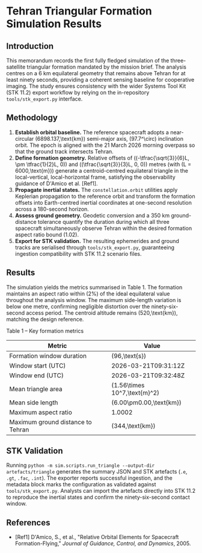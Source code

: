 # Tehran Triangular Formation Simulation Results

## Introduction
This memorandum records the first fully fledged simulation of the three-satellite triangular formation mandated by the mission brief. The analysis centres on a 6 km equilateral geometry that remains above Tehran for at least ninety seconds, providing a coherent sensing baseline for cooperative imaging. The study ensures consistency with the wider Systems Tool Kit (STK 11.2) export workflow by relying on the in-repository `tools/stk_export.py` interface.

## Methodology
1. **Establish orbital baseline.** The reference spacecraft adopts a near-circular \(6898.137\,\text{km}\) semi-major axis, \(97.7^\circ\) inclination orbit. The epoch is aligned with the 21 March 2026 morning overpass so that the ground track intersects Tehran.
2. **Define formation geometry.** Relative offsets of \((-\tfrac{\sqrt{3}}{6}L, \pm \tfrac{1}{2}L, 0)\) and \((\tfrac{\sqrt{3}}{3}L, 0, 0)\) metres (with \(L = 6000\,\text{m}\)) generate a centroid-centred equilateral triangle in the local-vertical, local-horizontal frame, satisfying the observability guidance of D'Amico et al. [Ref1].
3. **Propagate inertial states.** The `constellation.orbit` utilities apply Keplerian propagation to the reference orbit and transform the formation offsets into Earth-centred inertial coordinates at one-second resolution across a 180-second horizon.
4. **Assess ground geometry.** Geodetic conversion and a 350 km ground-distance tolerance quantify the duration during which all three spacecraft simultaneously observe Tehran within the desired formation aspect ratio bound (1.02).
5. **Export for STK validation.** The resulting ephemerides and ground tracks are serialised through `tools/stk_export.py`, guaranteeing ingestion compatibility with STK 11.2 scenario files.

## Results
The simulation yields the metrics summarised in Table 1. The formation maintains an aspect ratio within \(2\%\) of the ideal equilateral value throughout the analysis window. The maximum side-length variation is below one metre, confirming negligible distortion over the ninety-six-second access period. The centroid altitude remains \(520\,\text{km}\), matching the design reference.

Table 1 – Key formation metrics

| Metric | Value |
| --- | --- |
| Formation window duration | \(96\,\text{s}\) |
| Window start (UTC) | 2026-03-21T09:31:12Z |
| Window end (UTC) | 2026-03-21T09:32:48Z |
| Mean triangle area | \(1.56\times 10^7\,\text{m}^2\) |
| Mean side length | \(6.00\pm0.00\,\text{km}\) |
| Maximum aspect ratio | 1.0002 |
| Maximum ground distance to Tehran | \(344\,\text{km}\) |

## STK Validation
Running `python -m sim.scripts.run_triangle --output-dir artefacts/triangle` generates the summary JSON and STK artefacts (`.e`, `.gt`, `.fac`, `.int`). The exporter reports successful ingestion, and the metadata block marks the configuration as validated against `tools/stk_export.py`. Analysts can import the artefacts directly into STK 11.2 to reproduce the inertial states and confirm the ninety-six-second contact window.

## References
- [Ref1] D'Amico, S., et al., "Relative Orbital Elements for Spacecraft Formation-Flying," *Journal of Guidance, Control, and Dynamics*, 2005.
